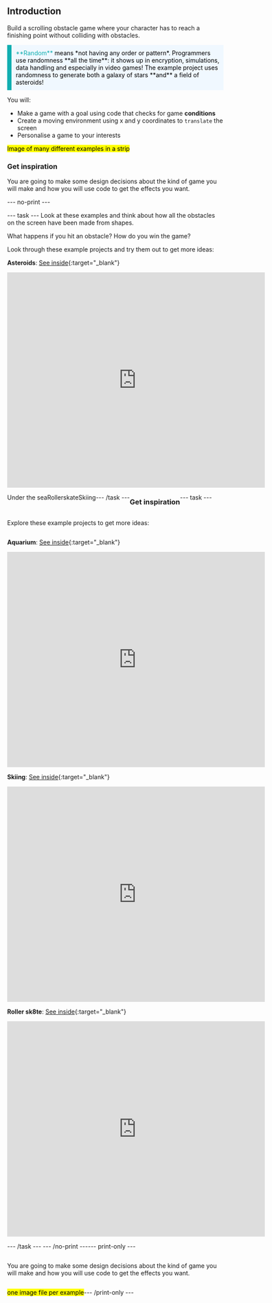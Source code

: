 ## Introduction

Build a scrolling obstacle game where your character has to reach a finishing point without colliding with obstacles.

<mark>
<p style="border-left: solid; border-width:10px; border-color: #0faeb0; background-color: aliceblue; padding: 10px;"> 
<span style="color: #0faeb0">**Random**</span> means *not having any order or pattern*. Programmers use randomness **all the time**: it shows up in encryption, simulations, data handling and especially in video games! The example project uses randomness to generate both a galaxy of stars **and** a field of asteroids! </p>
</mark>

You will:
+ Make a game with a goal using code that checks for game **conditions**
+ Create a moving environment using x and y coordinates to `translate` the screen
+ Personalise a game to your interests

<mark>Image of many different examples in a strip</mark>

### Get inspiration 

You are going to make some design decisions about the kind of game you will make and how you will use code to get the effects you want.

--- no-print ---

--- task ---
Look at these examples and think about how all the obstacles on the screen have been made from shapes.

What happens if you hit an obstacle? How do you win the game?

<div style="display: flex; flex-wrap: wrap">
<div style="flex-basis: 175px; flex-grow: 1">  

</div>
<div>
Look through these example projects and try them out to get more ideas:

**Asteroids**: [See inside](https://trinket.io/python/df07d4f46b){:target="_blank"}
<div class="trinket">
  <iframe src="https://trinket.io/embed/python/df07d4f46b?outputOnly=true&start=result" width="600" height="500" frameborder="0" marginwidth="0" marginheight="0" allowfullscreen>
  </iframe>
</div>
</div>

Under the sea

Rollerskate

Skiing

--- /task ---

### Get inspiration
--- task ---

Explore these example projects to get more ideas:

**Aquarium**: [See inside](https://trinket.io/python/629ecb2eca){:target="_blank"}
<div class="trinket">
  <iframe src="https://trinket.io/embed/python/629ecb2eca?outputOnly=true&start=result" width="600" height="500" frameborder="0" marginwidth="0" marginheight="0" allowfullscreen>
  </iframe>
</div>

**Skiing**: [See inside](https://trinket.io/python/76e628bff2){:target="_blank"}
<div class="trinket">
  <iframe src="https://trinket.io/embed/python/76e628bff2?outputOnly=true&start=result" width="600" height="500" frameborder="0" marginwidth="0" marginheight="0" allowfullscreen>
  </iframe>
</div>

**Roller sk8te**: [See inside](https://trinket.io/python/798c5bdc26){:target="_blank"}
<div class="trinket">
  <iframe src="https://trinket.io/embed/python/798c5bdc26?outputOnly=true&start=result" width="600" height="500" frameborder="0" marginwidth="0" marginheight="0" allowfullscreen>
  </iframe>
</div>
  

--- /task ---
--- /no-print ---

--- print-only ---

You are going to make some design decisions about the kind of game you will make and how you will use code to get the effects you want.

<mark>one image file per example</mark>

--- /print-only ---

